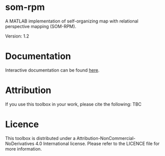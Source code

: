 # som-rpm
A MATLAB implementation of self-organizing map with relational perspective mapping (SOM-RPM).

Version: 1.2

# Documentation
Interactive documentation can be found [here](https://cmss-latrobe.github.io/som-rpm/).

# Attribution
If you use this toolbox in your work, please cite the following:
TBC

# Licence
This toolbox is distributed under a Attribution-NonCommercial-NoDerivatives 4.0 International license. 
Please refer to the LICENCE file for more information.
